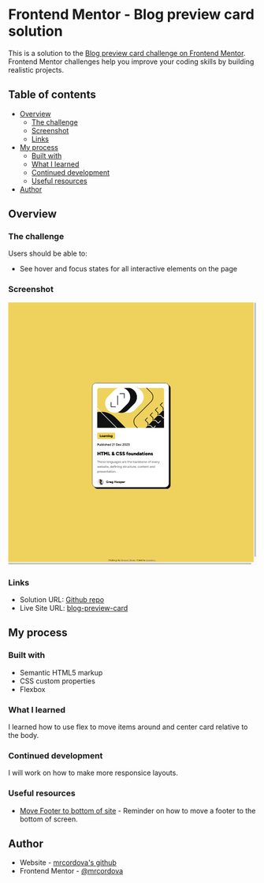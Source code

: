 # Frontend Mentor - Blog preview card solution

This is a solution to the [Blog preview card challenge on Frontend Mentor](https://www.frontendmentor.io/challenges/blog-preview-card-ckPaj01IcS). Frontend Mentor challenges help you improve your coding skills by building realistic projects.

## Table of contents

- [Overview](#overview)
  - [The challenge](#the-challenge)
  - [Screenshot](#screenshot)
  - [Links](#links)
- [My process](#my-process)
  - [Built with](#built-with)
  - [What I learned](#what-i-learned)
  - [Continued development](#continued-development)
  - [Useful resources](#useful-resources)
- [Author](#author)

## Overview

### The challenge

Users should be able to:

- See hover and focus states for all interactive elements on the page

### Screenshot

![screenshot](assets/images/screenshot.png)

### Links

- Solution URL: [Github repo](https://github.com/mrcordova/blog-preview-card)
- Live Site URL: [blog-preview-card](https://mrcordova.github.io/blog-preview-card/)

## My process

### Built with

- Semantic HTML5 markup
- CSS custom properties
- Flexbox

### What I learned

I learned how to use flex to move items around and center card relative to the body.

### Continued development

I will work on how to make more responsice layouts.

### Useful resources

- [Move Footer to bottom of site](https://stackoverflow.com/questions/1488565/how-to-stick-a-footer-to-bottom-in-css) - Reminder on how to move a footer to the bottom of screen.

## Author

- Website - [mrcordova's github](https://www.your-site.com)
- Frontend Mentor - [@mrcordova](https://www.frontendmentor.io/profile/yourusername)
